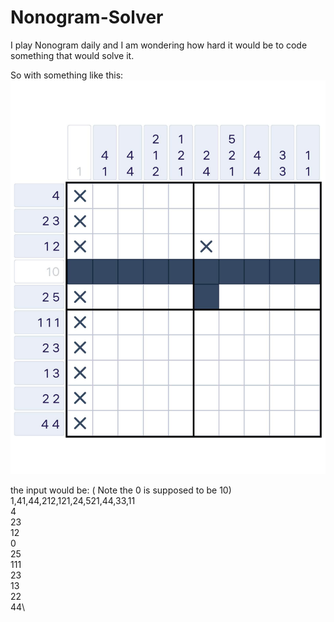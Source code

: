 # Nonogram-Solver
I play Nonogram daily and I am wondering how hard it would be to code something that would solve it. 

So with something like this:
![example board](./Example%20Board.png)




the input would be: ( Note the 0 is supposed to be 10)
1,41,44,212,121,24,521,44,33,11\
4\
23\
12\
0\
25\
111\
23\
13\
22\
44\
